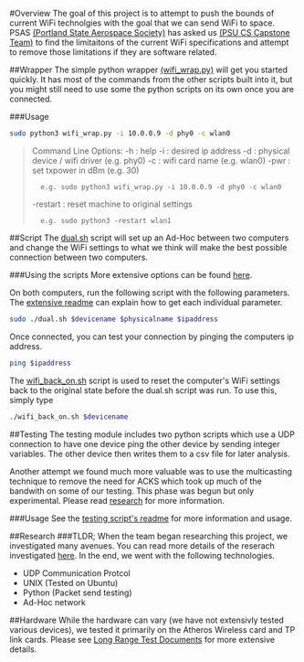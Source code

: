 #Overview
The goal of this project is to attempt to push the bounds of current WiFi 
technolgies with the goal that we can send 
WiFi to space. PSAS [(Portland State Aerospace Society)](http://psas.pdx.edu/) 
has asked us [(PSU CS Capstone Team)]() to find the limitaitons of 
the current WiFi specifications and attempt to remove those limitations 
if they are software related. 

##Wrapper
The simple python wrapper [(wifi_wrap.py)](wifi_wrap.py) will get you started quickly. It has most of the 
commands from the other scripts built into it, but you might still 
need to use some the python scripts on its own once you are connected. 

###Usage
```bash
sudo python3 wifi_wrap.py -i 10.0.0.9 -d phy0 -c wlan0

```
> Command Line Options:
>   -h : help
>   -i : desired ip address
>   -d : physical device / wifi driver (e.g. phy0)
>   -c : wifi card name (e.g. wlan0)
>   -pwr : set txpower in dBm (e.g. 30)
>
>       e.g. sudo python3 wifi_wrap.py -i 10.0.0.9 -d phy0 -c wlan0
>
>   -restart : reset machine to original settings
>
>       e.g. sudo python3 -restart wlan1
>

##Script
The [dual.sh](dual.sh) script will set up an Ad-Hoc between two computers and change the
WiFi settings to what
we think will make the best possible connection between two computers.

###Using the scripts
More extensive options can be found [here](documents/scriptingdocs.md). 

On both computers, run the following script with the following parameters. 
The [extensive readme](documents/scriptingdocs.md) can explain how to get each individual parameter. 

```bash
sudo ./dual.sh $devicename $physicalname $ipaddress
```

Once connected, you can test your connection by pinging the computers ip address. 
```bash
ping $ipaddress
```

The [wifi_back_on.sh](wifi_back_on.sh) script is used to reset the computer's WiFi settings back 
to the original state before the dual.sh script was run. To use this, simply type
```bash
./wifi_back_on.sh $devicename
```

##Testing
The testing module includes two python scripts which use a UDP connection to have one device
ping the other device by sending integer variables. The other device then writes
them to a csv file for later analysis. 

Another attempt we found much more valuable was to use the multicasting technique
to remove the need for ACKS which took up much of the bandwith on some of our testing. 
This phase was begun but only experimental. Please read [research](documents/research.md)
for more information. 

###Usage
See the [testing script's readme](testing/README.md) for more information and usage. 

##Research
###TLDR;
When the team began researching this project, we investigated many avenues. You can 
read more details of the reserach investigated [here](documents/research.md). 
In the end, we went with the following technologies. 
* UDP Communication Protcol
* UNIX (Tested on Ubuntu)
* Python (Packet send testing)
* Ad-Hoc network


##Hardware
While the hardware can vary (we have not extensivly tested various devices), we tested it 
primarily on the Atheros Wireless card and TP link cards. Please see 
[Long Range Test Documents](documents/tests.md) for more extensive details. 
